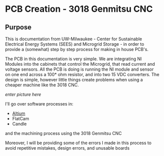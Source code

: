 # PCB Creation - 3018 Genmitsu CNC

## Purpose
This is documentation from UW-Milwaukee - Center for Sustainable Electrical Energy Systems (SEES) and Microgrid Storage - in order to provide a (somewhat) step by step process for making in house PCB's. 

The PCB in this documentation is very simple. We are integrating NI Modules into the cabinets that control the Microgrid, that read current and voltage sensors. All the PCB is doing is running the NI module and sensor on one end across a 100* ohm resistor, and into two 15 VDC converters. The design is simple, however little things create problems when using a cheaper machine like the 3018 CNC.  

*enter picture here*

I'll go over software processes in:
* [Altium](./altium.md)
* FlatCam
* Candle
  
and the machining process using the 3018 Genmitsu CNC

Moreover, I will be providing some of the errors I made in this process to avoid repetitive mistakes, design errors, and unusable boards


